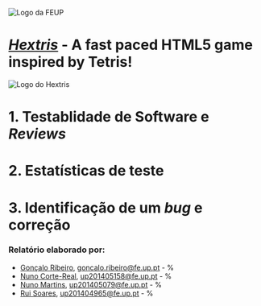 ![Logo da FEUP](http://www.junifeup.pt/wp-content/uploads/2016/01/feup.png)

# [_Hextris_](https://github.com/Hextris/hextris) - A fast paced HTML5 game inspired by Tetris!

![Logo do Hextris](https://raw.githubusercontent.com/Spininador/hextris/esof_hextris/favicon.ico)

# 1. Testablidade de Software e _Reviews_
# 2. Estatísticas de teste
# 3. Identificação de um _bug_ e correção

### Relatório elaborado por:
* [Gonçalo Ribeiro](https://github.com/gribeirofeup),  goncalo.ribeiro@fe.up.pt - %
* [Nuno Corte-Real](https://github.com/nunocr), 	up201405158@fe.up.pt - %
* [Nuno Martins](https://github.com/Spininador), 	up201405079@fe.up.pt - %
* [Rui Soares](https://github.com/RuiCS),		up201404965@fe.up.pt - %

<!-- 
Assignment 4: Verification and Validation
The goal of this fourth assignment is to document the project according to the current state with respect to verification and validation. This assignment requires you to carefully and thoroughly inspect the source code. You're also free to choose (static/dynamic) testing tools to help you test and debug and project. 

In particular, this report should discuss the following

Discuss Software Testability and Reviews: controllability, observability, isolateability, separation of concerns, understandability, heterogeneity.  
Grade: 6pts
Report Test Statistics and analytics:  e.g., number of test cases, percentage of coverage, number of flaky tests, etc. (see links of projects in moodle for inspiration)
Grade: 8pts
Identify a new bug and/or correct a bug
Grade: 6pts (identification: 4 points; correction: 2 points)
You think your project has no bugs?! Then, you do need to have a compelling story for us to credit you 6pts! 

-->
